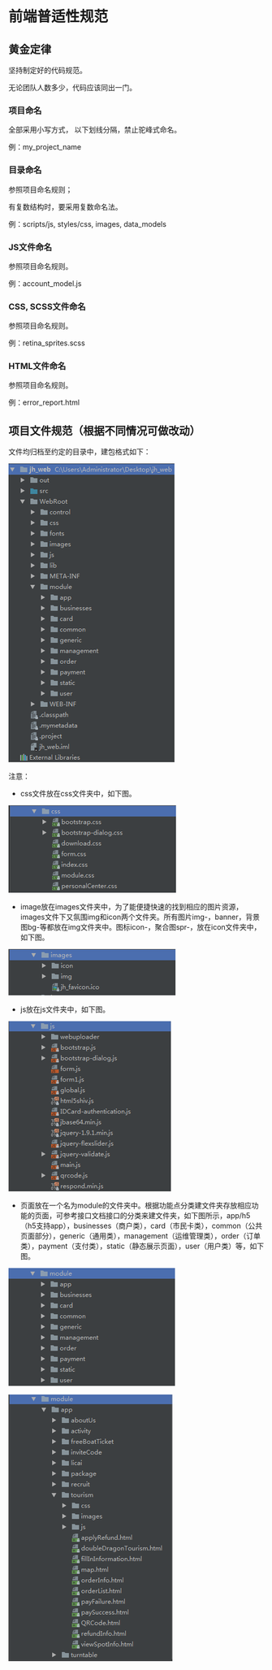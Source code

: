 # 前端普适性规范

## 黄金定律

坚持制定好的代码规范。

无论团队人数多少，代码应该同出一门。

### 项目命名

全部采用小写方式， 以下划线分隔，禁止驼峰式命名。

例：my\_project\_name

### 目录命名

参照项目命名规则；

有复数结构时，要采用复数命名法。

例：scripts/js, styles/css, images, data\_models

### JS文件命名

参照项目命名规则。

例：account\_model.js

### CSS, SCSS文件命名

参照项目命名规则。

例：retina\_sprites.scss

### HTML文件命名

参照项目命名规则。

例：error\_report.html

## 项目文件规范（根据不同情况可做改动）

文件均归档至约定的目录中，建包格式如下：

![](/assets/import.png)

注意：

* css文件放在css文件夹中，如下图。

![](/assets/import3.png)

* image放在images文件夹中，为了能便捷快速的找到相应的图片资源，images文件下又氛围img和icon两个文件夹。所有图片img-，banner，背景图bg-等都放在img文件夹中。图标icon-，聚合图spr-，放在icon文件夹中，如下图。

![](/assets/import4.png)

* js放在js文件夹中，如下图。

![](/assets/import5.png)

* 页面放在一个名为module的文件夹中。根据功能点分类建文件夹存放相应功能的页面，可参考接口文档接口的分类来建文件夹，如下图所示，app/h5（h5支持app），businesses（商户类），card（市民卡类），common（公共页面部分），generic（通用类），management（运维管理类），order（订单类），payment（支付类），static（静态展示页面），user（用户类）等，如下图。

![](/assets/import6.png)

![](/assets/import7.png)

